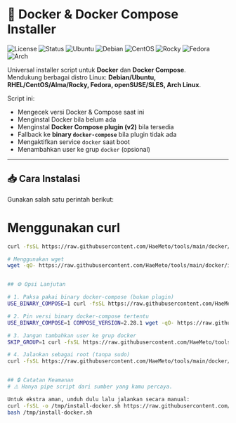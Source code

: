 # 🐳 Docker & Docker Compose Installer

![License](https://img.shields.io/badge/license-MIT-green.svg)
![Status](https://img.shields.io/badge/status-stable-brightgreen.svg)
![Ubuntu](https://img.shields.io/badge/tested%20on-Ubuntu%2020.04%2F22.04-blue.svg)
![Debian](https://img.shields.io/badge/tested%20on-Debian%2011%2F12-blue.svg)
![CentOS](https://img.shields.io/badge/tested%20on-CentOS%207%2F8-orange.svg)
![Rocky](https://img.shields.io/badge/tested%20on-Rocky%20Linux%208%2F9-orange.svg)
![Fedora](https://img.shields.io/badge/tested%20on-Fedora%2038%2F39-purple.svg)
![Arch](https://img.shields.io/badge/tested%20on-Arch%20Linux-lightgrey.svg)

Universal installer script untuk **Docker** dan **Docker Compose**.  
Mendukung berbagai distro Linux: **Debian/Ubuntu, RHEL/CentOS/Alma/Rocky, Fedora, openSUSE/SLES, Arch Linux**.  

Script ini:
- Mengecek versi Docker & Compose saat ini
- Menginstal Docker bila belum ada
- Menginstal **Docker Compose plugin (v2)** bila tersedia
- Fallback ke **binary `docker-compose`** bila plugin tidak ada
- Mengaktifkan service `docker` saat boot
- Menambahkan user ke grup `docker` (opsional)

---

## 📥 Cara Instalasi

Gunakan salah satu perintah berikut:


# Menggunakan curl
```bash
curl -fsSL https://raw.githubusercontent.com/HaeMeto/tools/main/docker/install-docker.sh | bash

# Menggunakan wget
wget -qO- https://raw.githubusercontent.com/HaeMeto/tools/main/docker/install-docker.sh | bash


## ⚙️ Opsi Lanjutan

# 1. Paksa pakai binary docker-compose (bukan plugin)
USE_BINARY_COMPOSE=1 curl -fsSL https://raw.githubusercontent.com/HaeMeto/tools/main/docker/install-docker.sh | bash

# 2. Pin versi binary docker-compose tertentu
USE_BINARY_COMPOSE=1 COMPOSE_VERSION=2.28.1 wget -qO- https://raw.githubusercontent.com/HaeMeto/tools/main/docker/install-docker.sh | bash

# 3. Jangan tambahkan user ke grup docker
SKIP_GROUP=1 curl -fsSL https://raw.githubusercontent.com/HaeMeto/tools/main/docker/install-docker.sh | bash

# 4. Jalankan sebagai root (tanpa sudo)
curl -fsSL https://raw.githubusercontent.com/HaeMeto/tools/main/docker/install-docker.sh | bash


## 🔒 Catatan Keamanan
# ⚠️ Hanya pipe script dari sumber yang kamu percaya.

Untuk ekstra aman, unduh dulu lalu jalankan secara manual:
curl -fsSL -o /tmp/install-docker.sh https://raw.githubusercontent.com/HaeMeto/tools/main/docker/install-docker.sh
bash /tmp/install-docker.sh
